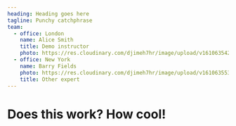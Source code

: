 ```yaml
---
heading: Heading goes here
tagline: Punchy catchphrase
team:
  - office: London
    name: Alice Smith
    title: Demo instructor
    photo: https://res.cloudinary.com/djimeh7hr/image/upload/v1610635424/ashley_pze71f.jpg
  - office: New York
    name: Barry Fields
    photo: https://res.cloudinary.com/djimeh7hr/image/upload/v1610635538/clarence_wrxjxj.jpg
    title: Other expert
---
```


# Does this work? How cool!
